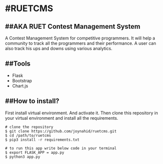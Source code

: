 #RUETCMS
========
##AKA RUET Contest Management System
------------------------------------
A Contest Management System for competitive programmers. It will help a community to track all the programmers and their performance. A user can also track his ups and downs using various analytics.

##Tools
-------
- Flask
- Bootstrap
- Chart.js

##How to install?
-----------------
First install virtual environment. And activate it. Then clone this repository in your virtual environment and install all the requirements.

    # clone the repository
    $ git clone https://github.com/joynahid/ruetcms.git
    $ cd /path/to/ruetcms
    $ pip3 install -r requirements.txt

    # to run this app write below code in your terminal
    $ export FLASK_APP = app.py
    $ python3 app.py